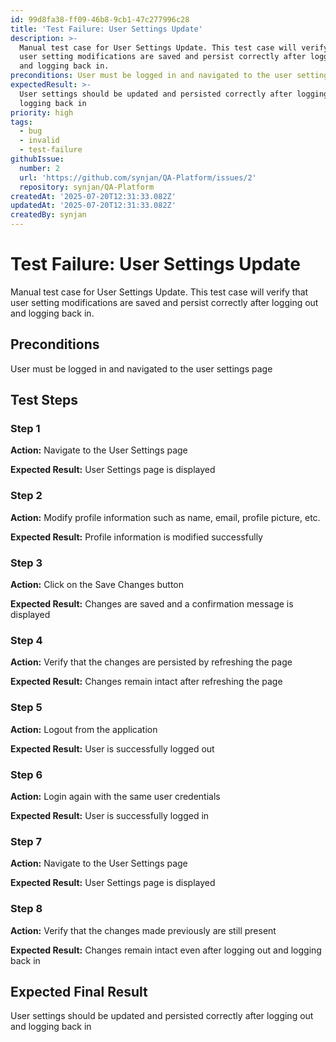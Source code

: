 ```yaml
---
id: 99d8fa38-ff09-46b8-9cb1-47c277996c28
title: 'Test Failure: User Settings Update'
description: >-
  Manual test case for User Settings Update. This test case will verify that
  user setting modifications are saved and persist correctly after logging out
  and logging back in.
preconditions: User must be logged in and navigated to the user settings page
expectedResult: >-
  User settings should be updated and persisted correctly after logging out and
  logging back in
priority: high
tags:
  - bug
  - invalid
  - test-failure
githubIssue:
  number: 2
  url: 'https://github.com/synjan/QA-Platform/issues/2'
  repository: synjan/QA-Platform
createdAt: '2025-07-20T12:31:33.082Z'
updatedAt: '2025-07-20T12:31:33.082Z'
createdBy: synjan
---
```

# Test Failure: User Settings Update

Manual test case for User Settings Update. This test case will verify that user setting modifications are saved and persist correctly after logging out and logging back in.

## Preconditions

User must be logged in and navigated to the user settings page

## Test Steps

### Step 1

**Action:** Navigate to the User Settings page

**Expected Result:** User Settings page is displayed

### Step 2

**Action:** Modify profile information such as name, email, profile picture, etc.

**Expected Result:** Profile information is modified successfully

### Step 3

**Action:** Click on the Save Changes button

**Expected Result:** Changes are saved and a confirmation message is displayed

### Step 4

**Action:** Verify that the changes are persisted by refreshing the page

**Expected Result:** Changes remain intact after refreshing the page

### Step 5

**Action:** Logout from the application

**Expected Result:** User is successfully logged out

### Step 6

**Action:** Login again with the same user credentials

**Expected Result:** User is successfully logged in

### Step 7

**Action:** Navigate to the User Settings page

**Expected Result:** User Settings page is displayed

### Step 8

**Action:** Verify that the changes made previously are still present

**Expected Result:** Changes remain intact even after logging out and logging back in

## Expected Final Result

User settings should be updated and persisted correctly after logging out and logging back in
